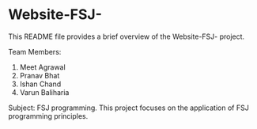 # Website-FSJ-

This README file provides a brief overview of the Website-FSJ- project.

Team Members:

1.  Meet Agrawal
2.  Pranav Bhat
3.  Ishan Chand
4.  Varun Baliharia

Subject: FSJ programming. This project focuses on the application of FSJ programming principles.
